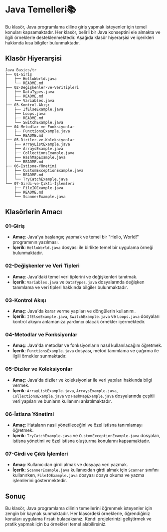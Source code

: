 # Java Temelleri📚

Bu klasör, Java programlama diline giriş yapmak isteyenler için temel konuları kapsamaktadır. Her klasör, belirli bir Java konseptini ele almakta ve ilgili örneklerle desteklenmektedir. Aşağıda klasör hiyerarşisi ve içerikleri hakkında kısa bilgiler bulunmaktadır.

## Klasör Hiyerarşisi

```
Java Basics/tr
├── 01-Giriş
│   ├── HelloWorld.java
│   └── README.md
├── 02-Değişkenler-ve-VeriTipleri
│   ├── DataTypes.java
│   ├── README.md
│   └── Variables.java
├── 03-Kontrol-Akışı
│   ├── IfElseExample.java
│   ├── Loops.java
│   ├── README.md
│   └── SwitchExample.java
├── 04-Metodlar ve Fonksiyonlar
│   ├── FunctionsExample.java
│   └── README.md
├── 05-Diziler-ve-Koleksiyonlar
│   ├── ArrayListExample.java
│   ├── ArraysExample.java
│   ├── CollectionsExample.java
│   ├── HashMapExample.java
│   └── README.md
├── 06-İstisna-Yönetimi
│   ├── CustomExceptionExample.java
│   ├── README.md
│   └── TryCatchExample.java
└── 07-Girdi-ve-Çıktı-İşlemleri
    ├── FileIOExample.java
    ├── README.md
    └── ScannerExample.java
```

## Klasörlerin Amacı

### 01-Giriş
- **Amaç**: Java'ya başlangıç yapmak ve temel bir "Hello, World!" programının yazılması.
- **İçerik**: `HelloWorld.java` dosyası ile birlikte temel bir uygulama örneği bulunmaktadır.

### 02-Değişkenler ve Veri Tipleri
- **Amaç**: Java'daki temel veri tiplerini ve değişkenleri tanıtmak.
- **İçerik**: `Variables.java` ve `DataTypes.java` dosyalarında değişken tanımlama ve veri tipleri hakkında bilgiler bulunmaktadır.

### 03-Kontrol Akışı
- **Amaç**: Java'da karar verme yapıları ve döngülerin kullanımı.
- **İçerik**: `IfElseExample.java`, `SwitchExample.java` ve `Loops.java` dosyaları kontrol akışını anlamanıza yardımcı olacak örnekler içermektedir.

### 04-Metodlar ve Fonksiyonlar
- **Amaç**: Java'da metodlar ve fonksiyonların nasıl kullanılacağını öğretmek.
- **İçerik**: `FunctionsExample.java` dosyası, metod tanımlama ve çağırma ile ilgili örnekler sunmaktadır.

### 05-Diziler ve Koleksiyonlar
- **Amaç**: Java'da diziler ve koleksiyonlar ile veri yapıları hakkında bilgi vermek.
- **İçerik**: `ArrayListExample.java`, `ArraysExample.java`, `CollectionsExample.java` ve `HashMapExample.java` dosyalarında çeşitli veri yapıları ve bunların kullanımı anlatılmaktadır.

### 06-İstisna Yönetimi
- **Amaç**: Hataların nasıl yönetileceğini ve özel istisna tanımlamayı öğretmek.
- **İçerik**: `TryCatchExample.java` ve `CustomExceptionExample.java` dosyaları, istisna yönetimi ve özel istisna oluşturma konularını kapsamaktadır.

### 07-Girdi ve Çıktı İşlemleri
- **Amaç**: Kullanıcıdan girdi almak ve dosyaya veri yazmak.
- **İçerik**: `ScannerExample.java` kullanıcıdan girdi almak için `Scanner` sınıfını kullanırken, `FileIOExample.java` dosyası dosya okuma ve yazma işlemlerini göstermektedir.

## Sonuç

Bu klasör, Java programlama dilinin temellerini öğrenmek isteyenler için zengin bir kaynak sunmaktadır. Her klasördeki örneklerle, öğrendiğiniz konuları uygulama fırsatı bulacaksınız. Kendi projelerinizi geliştirmek ve pratik yapmak için bu örnekleri temel alabilirsiniz.
